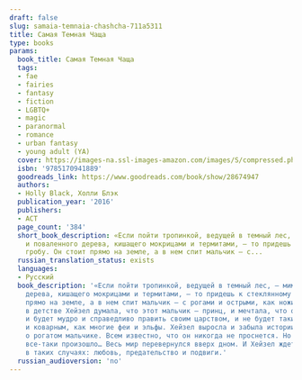 ```yaml
---
draft: false
slug: samaia-temnaia-chashcha-711a5311
title: Самая Темная Чаща
type: books
params:
  book_title: Самая Темная Чаща
  tags:
  - fae
  - fairies
  - fantasy
  - fiction
  - LGBTQ+
  - magic
  - paranormal
  - romance
  - urban fantasy
  - young adult (YA)
  cover: https://images-na.ssl-images-amazon.com/images/S/compressed.photo.goodreads.com/books/1453485838i/28674947.jpg
  isbn: '9785170941889'
  goodreads_link: https://www.goodreads.com/book/show/28674947
  authors:
  - Holly Black, Холли Блэк
  publication_year: '2016'
  publishers:
  - АСТ
  page_count: '384'
  short_book_description: «Если пойти тропинкой, ведущей в темный лес, — мимо ручья
    и поваленного дерева, кишащего мокрицами и термитами, — то придешь к стеклянному
    гробу. Он стоит прямо на земле, а в нем спит мальчик — с...
  russian_translation_status: exists
  languages:
  - Русский
  book_description: '«Если пойти тропинкой, ведущей в темный лес, — мимо ручья и поваленного
    дерева, кишащего мокрицами и термитами, — то придешь к стеклянному гробу. Он стоит
    прямо на земле, а в нем спит мальчик — с рогами и острыми, как ножи, ушами.» –
    в детстве Хейзел думала, что этот мальчик — принц, и мечтала, что однажды он проснется,
    и будет мудро и справедливо править своим царством, и не будет таким жестоким
    и коварным, как многие феи и эльфы. Хейзел выросла и забыла истории, которые сочиняла
    о рогатом мальчике. Всем известно, что он никогда не проснется. Но однажды это
    все-таки произошло… Весь мир перевернулся вверх дном. И Хейзел ждет все, что полагается
    в таких случаях: любовь, предательство и подвиги.'
  russian_audioversion: 'no'
---
```

